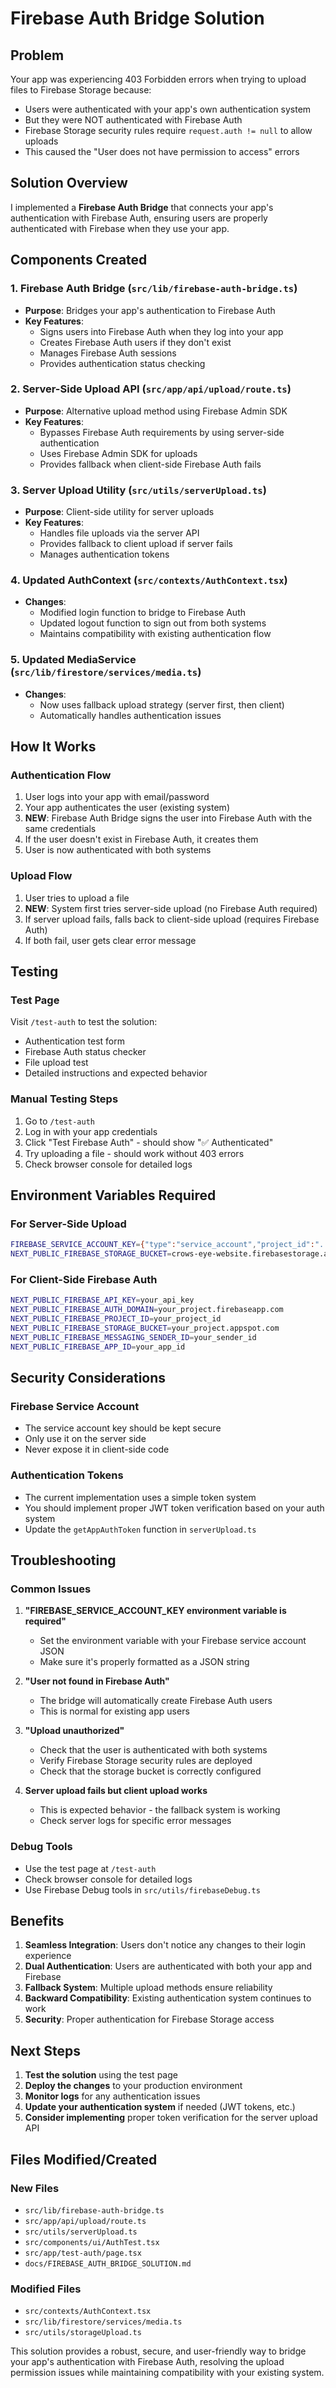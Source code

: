 # Firebase Auth Bridge Solution

## Problem
Your app was experiencing 403 Forbidden errors when trying to upload files to Firebase Storage because:
- Users were authenticated with your app's own authentication system
- But they were NOT authenticated with Firebase Auth
- Firebase Storage security rules require `request.auth != null` to allow uploads
- This caused the "User does not have permission to access" errors

## Solution Overview
I implemented a **Firebase Auth Bridge** that connects your app's authentication with Firebase Auth, ensuring users are properly authenticated with Firebase when they use your app.

## Components Created

### 1. Firebase Auth Bridge (`src/lib/firebase-auth-bridge.ts`)
- **Purpose**: Bridges your app's authentication to Firebase Auth
- **Key Features**:
  - Signs users into Firebase Auth when they log into your app
  - Creates Firebase Auth users if they don't exist
  - Manages Firebase Auth sessions
  - Provides authentication status checking

### 2. Server-Side Upload API (`src/app/api/upload/route.ts`)
- **Purpose**: Alternative upload method using Firebase Admin SDK
- **Key Features**:
  - Bypasses Firebase Auth requirements by using server-side authentication
  - Uses Firebase Admin SDK for uploads
  - Provides fallback when client-side Firebase Auth fails

### 3. Server Upload Utility (`src/utils/serverUpload.ts`)
- **Purpose**: Client-side utility for server uploads
- **Key Features**:
  - Handles file uploads via the server API
  - Provides fallback to client upload if server fails
  - Manages authentication tokens

### 4. Updated AuthContext (`src/contexts/AuthContext.tsx`)
- **Changes**:
  - Modified login function to bridge to Firebase Auth
  - Updated logout function to sign out from both systems
  - Maintains compatibility with existing authentication flow

### 5. Updated MediaService (`src/lib/firestore/services/media.ts`)
- **Changes**:
  - Now uses fallback upload strategy (server first, then client)
  - Automatically handles authentication issues

## How It Works

### Authentication Flow
1. User logs into your app with email/password
2. Your app authenticates the user (existing system)
3. **NEW**: Firebase Auth Bridge signs the user into Firebase Auth with the same credentials
4. If the user doesn't exist in Firebase Auth, it creates them
5. User is now authenticated with both systems

### Upload Flow
1. User tries to upload a file
2. **NEW**: System first tries server-side upload (no Firebase Auth required)
3. If server upload fails, falls back to client-side upload (requires Firebase Auth)
4. If both fail, user gets clear error message

## Testing

### Test Page
Visit `/test-auth` to test the solution:
- Authentication test form
- Firebase Auth status checker
- File upload test
- Detailed instructions and expected behavior

### Manual Testing Steps
1. Go to `/test-auth`
2. Log in with your app credentials
3. Click "Test Firebase Auth" - should show "✅ Authenticated"
4. Try uploading a file - should work without 403 errors
5. Check browser console for detailed logs

## Environment Variables Required

### For Server-Side Upload
```bash
FIREBASE_SERVICE_ACCOUNT_KEY={"type":"service_account","project_id":"...","private_key_id":"...","private_key":"...","client_email":"...","client_id":"...","auth_uri":"...","token_uri":"...","auth_provider_x509_cert_url":"...","client_x509_cert_url":"..."}
NEXT_PUBLIC_FIREBASE_STORAGE_BUCKET=crows-eye-website.firebasestorage.app
```

### For Client-Side Firebase Auth
```bash
NEXT_PUBLIC_FIREBASE_API_KEY=your_api_key
NEXT_PUBLIC_FIREBASE_AUTH_DOMAIN=your_project.firebaseapp.com
NEXT_PUBLIC_FIREBASE_PROJECT_ID=your_project_id
NEXT_PUBLIC_FIREBASE_STORAGE_BUCKET=your_project.appspot.com
NEXT_PUBLIC_FIREBASE_MESSAGING_SENDER_ID=your_sender_id
NEXT_PUBLIC_FIREBASE_APP_ID=your_app_id
```

## Security Considerations

### Firebase Service Account
- The service account key should be kept secure
- Only use it on the server side
- Never expose it in client-side code

### Authentication Tokens
- The current implementation uses a simple token system
- You should implement proper JWT token verification based on your auth system
- Update the `getAppAuthToken` function in `serverUpload.ts`

## Troubleshooting

### Common Issues

1. **"FIREBASE_SERVICE_ACCOUNT_KEY environment variable is required"**
   - Set the environment variable with your Firebase service account JSON
   - Make sure it's properly formatted as a JSON string

2. **"User not found in Firebase Auth"**
   - The bridge will automatically create Firebase Auth users
   - This is normal for existing app users

3. **"Upload unauthorized"**
   - Check that the user is authenticated with both systems
   - Verify Firebase Storage security rules are deployed
   - Check that the storage bucket is correctly configured

4. **Server upload fails but client upload works**
   - This is expected behavior - the fallback system is working
   - Check server logs for specific error messages

### Debug Tools
- Use the test page at `/test-auth`
- Check browser console for detailed logs
- Use Firebase Debug tools in `src/utils/firebaseDebug.ts`

## Benefits

1. **Seamless Integration**: Users don't notice any changes to their login experience
2. **Dual Authentication**: Users are authenticated with both your app and Firebase
3. **Fallback System**: Multiple upload methods ensure reliability
4. **Backward Compatibility**: Existing authentication system continues to work
5. **Security**: Proper authentication for Firebase Storage access

## Next Steps

1. **Test the solution** using the test page
2. **Deploy the changes** to your production environment
3. **Monitor logs** for any authentication issues
4. **Update your authentication system** if needed (JWT tokens, etc.)
5. **Consider implementing** proper token verification for the server upload API

## Files Modified/Created

### New Files
- `src/lib/firebase-auth-bridge.ts`
- `src/app/api/upload/route.ts`
- `src/utils/serverUpload.ts`
- `src/components/ui/AuthTest.tsx`
- `src/app/test-auth/page.tsx`
- `docs/FIREBASE_AUTH_BRIDGE_SOLUTION.md`

### Modified Files
- `src/contexts/AuthContext.tsx`
- `src/lib/firestore/services/media.ts`
- `src/utils/storageUpload.ts`

This solution provides a robust, secure, and user-friendly way to bridge your app's authentication with Firebase Auth, resolving the upload permission issues while maintaining compatibility with your existing system. 